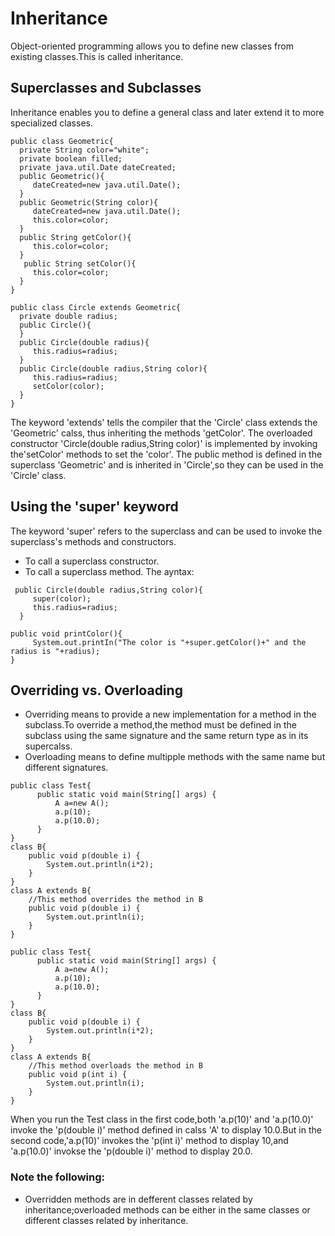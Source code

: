 # Inheritance
Object-oriented programming allows you to define new classes from existing classes.This is called inheritance.
## Superclasses and Subclasses
Inheritance enables you to define a general class and later extend it to more specialized classes.
```
public class Geometric{
  private String color="white";
  private boolean filled;
  private java.util.Date dateCreated;
  public Geometric(){
     dateCreated=new java.util.Date();
  }
  public Geometric(String color){
     dateCreated=new java.util.Date();
     this.color=color;
  }
  public String getColor(){
     this.color=color;
  }
   public String setColor(){
     this.color=color;
  }
}
```
```
public class Circle extends Geometric{
  private double radius;
  public Circle(){
  }
  public Circle(double radius){
     this.radius=radius;
  }
  public Circle(double radius,String color){
     this.radius=radius;
     setColor(color);     
  }
}
```
The keyword 'extends' tells the compiler that the 'Circle' class extends the 'Geometric' calss, thus inheriting the methods 'getColor'.
The overloaded constructor 'Circle(double radius,String color)' is implemented by invoking the'setColor' methods to set the 'color'.
The public method is defined in the superclass 'Geometric' and is inherited in 'Circle',so they can be used in the 'Circle' class. 
## Using the 'super' keyword
The keyword 'super' refers to the superclass and can be used to invoke the superclass's methods and constructors.
- To call a superclass constructor.
- To call a superclass method.
The ayntax:
```
 public Circle(double radius,String color){
     super(color);
     this.radius=radius;   
  }
```
```
public void printColor(){
     System.out.printIn("The color is "+super.getColor()+" and the radius is "+radius);
}
```
## Overriding vs. Overloading
- Overriding means to provide a new implementation for a method in the subclass.To override a method,the method must be defined in the subclass using the same signature and the same return type as in its supercalss.
- Overloading means to define multipple methods with the same name but different signatures.
```
public class Test{
	  public static void main(String[] args) {
		  A a=new A();
		  a.p(10);
		  a.p(10.0);
	  }
}
class B{
	public void p(double i) {
		System.out.println(i*2);
	}
}
class A extends B{
	//This method overrides the method in B
	public void p(double i) {
		System.out.println(i);
	}
}
```
```
public class Test{
	  public static void main(String[] args) {
		  A a=new A();
		  a.p(10);
		  a.p(10.0);
	  }
}
class B{
	public void p(double i) {
		System.out.println(i*2);
	}
}
class A extends B{
	//This method overloads the method in B
	public void p(int i) {
		System.out.println(i);
	}
}
```
When you run the Test class in the first code,both 'a.p(10)' and 'a.p(10.0)' invoke the 'p(double i)' method defined in calss 'A' to display 10.0.But in the second code,'a.p(10)' invokes the 'p(int i)' method to display 10,and 'a.p(10.0)' invokse the 'p(double i)' method to display 20.0.
### Note the following:
- Overridden methods  are in defferent classes related by inheritance;overloaded methods can be either in the same classes or different classes  related by inheritance.
